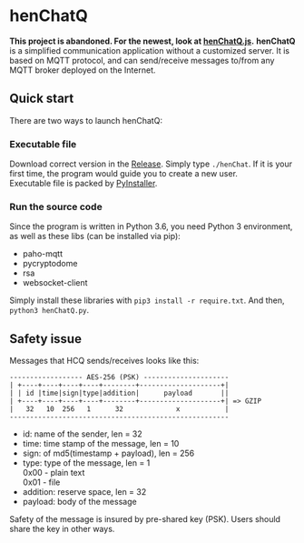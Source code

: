 # henChatQ

**This project is abandoned. For the newest, look at [henChatQ.js](https://github.com/SiOnOu/henChatQ.js).** **henChatQ** is a simplified communication application without a customized server. It is based on MQTT protocol, and can send/receive messages to/from any MQTT broker deployed on the Internet.

## Quick start ##
There are two ways to launch henChatQ:
### Executable file ###
Download correct version in the [Release](https://github.com/AzusaOu/henChatQ/releases). Simply type `./henChat`. If it is your first time, the program would guide you to create a new user.  
Executable file is packed by [PyInstaller](https://github.com/pyinstaller/pyinstaller).
### Run the source code ###
Since the program is written in Python 3.6, you need Python 3 environment, as well as these libs (can be installed via pip):

* paho-mqtt
* pycryptodome
* rsa
* websocket-client

Simply install these libraries with `pip3 install -r require.txt`. And then, `python3 henChatQ.py`.

## Safety issue ##
Messages that HCQ sends/receives looks like this:

```
------------------ AES-256 (PSK) ---------------------
| +----+----+----+----+--------+--------------------+|
| | id |time|sign|type|addition|      payload       ||
| +----+----+----+----+--------+--------------------+| => GZIP
|   32   10  256   1      32             x           |
------------------------------------------------------
```
* id: name of the sender, len = 32
* time: time stamp of the message, len = 10
* sign: of md5(timestamp + payload), len = 256
* type: type of the message, len = 1  
  0x00 - plain text  
  0x01 - file
* addition: reserve space, len = 32
* payload: body of the message

Safety of the message is insured by pre-shared key (PSK). Users should share the key in other ways.
